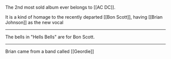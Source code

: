 The 2nd most sold album ever belongs to [[AC DC]].

It is a kind of homage to the recently departed [[Bon Scott]], having [[Brian Johnson]] as the new vocal

---

The bells in "Hells Bells" are for Bon Scott.

---

Brian came from a band called [[Geordie]]